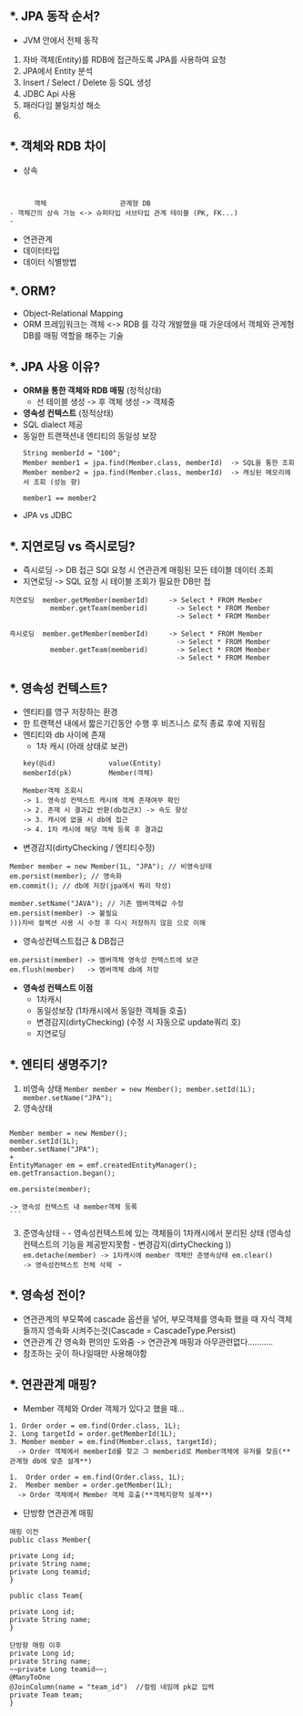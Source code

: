 *. JPA 동작 순서?
  - 
  - JVM 안에서 전체 동작
  1. 자바 객체(Entity)를 RDB에 접근하도록 JPA를 사용하여 요청
  2. JPA에서 Entity 분석
  3. Insert / Select / Delete 등 SQL 생성
  4. JDBC Api 사용
  5. 패러다임 불일치성 해소
  6. 


*. 객체와 RDB 차이
  - 
  - 상속  
  #
          객체                  관계형 DB
    - 객체간의 상속 가능 <-> 슈퍼타입 서브타입 관계 테이블 (PK, FK...)
    - 
  - 연관관계
  - 데이터타입
  - 데이터 식별방법


*. ORM?
  - 
  - Object-Relational Mapping
  - ORM 프레임워크는 객체 <-> RDB 를 각각 개발했을 때 가운데에서 객체와 관계형DB를 매핑 역할을 해주는 기술


*. JPA 사용 이유?
  -
  - **ORM을 통한 객체와 RDB 매핑** (정적상태)
    - 선 테이블 생성 -> 후 객체 생성     -> 객체중
  - **영속성 컨텍스트** (정적상태)
  - SQL dialect 제공
  - 동일한 트랜잭션내 엔티티의 동일성 보장
    ```
    String memberId = "100";
    Member member1 = jpa.find(Member.class, memberId)  -> SQL을 통한 조회
    Member member2 = jpa.find(Member.class, memberId)  -> 캐싱된 메모리에서 조회 (성능 향)
    
    member1 == member2
    ```
  - JPA vs JDBC

*. 지연로딩        vs      즉시로딩?
  - 
  - 즉시로딩 -> DB 접근 SQl 요청 시 연관관계 매핑된 모든 테이블 데이터 조회
  - 지연로딩 -> SQL 요청 시 테이블 조회가 필요한 DB만 접
  ```
  지연로딩  member.getMember(memberId)     -> Select * FROM Member
            member.getTeam(memberid)       -> Select * FROM Member
                                           -> Select * FROM Member

  즉시로딩  member.getMember(memberId)     -> Select * FROM Member
                                           -> Select * FROM Member
            member.getTeam(memberid)       -> Select * FROM Member
                                           -> Select * FROM Member
  ```
    
    
*. 영속성 컨텍스트?
  - 
  - 엔티티를 영구 저장하는 환경
  - 한 트랜잭션 내에서 짧은기간동안 수행 후 비즈니스 로직 종료 후에 지워짐 
  - 엔티티와 db 사이에 존재
    - 1차 캐시 (아래 상태로 보관)
    ```
    key(@id)             value(Entity)
    memberId(pk)         Member(객체)
    
    Member객체 조회시
    -> 1. 영속성 컨텍스트 캐시에 객체 존재여부 확인
    -> 2. 존재 시 결과값 반환(db접근X) -> 속도 향상
    -> 3. 캐시에 없을 시 db에 접근
    -> 4. 1차 캐시에 해당 객체 등록 후 결과값 
    ```
  - 변경감지(dirtyChecking / 엔티티수정)
  ```
  Member member = new Member(1L, "JPA"); // 비영속상태
  em.persist(member); // 영속화
  em.commit(); // db에 저장(jpa에서 쿼리 작성)
  
  member.setName("JAVA"); // 기존 멤버객체값 수정
  em.persist(member) -> 불필요
  )))자바 컬렉션 사용 시 수정 후 다시 저장하지 않음 으로 이해
  ```
  - 영속성컨텍스트접근 & DB접근
  ```
  em.persist(member) -> 멤버객체 영속성 컨텍스트에 보관
  em.flush(member)   -> 멤버객체 db에 저장
  ```
  - **영속성 컨텍스트 이점**
    - 1차캐시
    - 동일성보장 (1차캐시에서 동일한 객체들 호출)
    - 변경감지(dirtyChecking) (수정 시 자동으로 update쿼리 호)
    - 지연로딩


*. 엔티티 생명주기?
  - 
  1. 비영속 상태
    ```
    Member member = new Member();
    member.setId(1L);
    member.setName("JPA");
    ```
  2. 영속상태
        ```
    Member member = new Member();
    member.setId(1L);
    member.setName("JPA");
    +
    EntityManager em = emf.createdEntityManager();
    em.getTransaction.began();
    
    em.persiste(member);
    
    -> 영속성 컨텍스트 내 member객체 등록 
    ```
  3. 준영속상태
    - 
    - 영속성컨텍스트에 있는 객체들이 1차캐시에서 분리된 상태 (영속성 컨텍스트의 기능을 제공받지못함 - 변경감지(dirtyChecking )) 
    ```
    em.detache(member) -> 1차캐시에 member 객체만 준영속상태
    em.clear()         -> 영속성컨텍스트 전체 삭제 
    ```
    - 
    
*. 영속성 전이?
  - 
  - 연관관계의 부모쪽에 cascade 옵션을 넣어, 부모객체를 영속화 했을 때 자식 객체들까지 영속화 시켜주는것(Cascade = CascadeType.Persist) 
  - 연관관계 간 영속화 편의만 도와줌 -> 연관관계 매핑과 아무관련없다...........
  - 참조하는 곳이 하나일때만 사용해야함 
    
    
*. **연관관계 매핑**?
  - 
  - Member 객체와 Order 객체가 있다고 했을 때...
  ```
  1. Order order = em.find(Order.class, 1L);
  2. Long targetId = order.getMemberId(1L);
  3. Member member = em.find(Member.class, targetId);
    -> Order 객체에서 memberId를 찾고 그 memberid로 Member객체에 유저를 찾음(**관계형 db에 맞춘 설계**)

  1.  Order order = em.find(Order.class, 1L);
  2.  Member member = order.getMember(1L);
    -> Order 객체에서 Member 객체 호출(**객체지향적 설계**)
  ```
  - 단방향 연관관계 매핑
  ```
  매핑 이전
  public class Member{
  
  private Long id;
  private String name;
  private Long teamid;
  }
  
  public class Team{
  
  private Long id;
  private String name;
  }
  
  단방향 매핑 이후
  private Long id;
  private String name;
  ~~private Long teamid~~;
  @ManyToOne
  @JoinColumn(name = "team_id")  //컬럼 네임에 pk값 입력
  private Team team;
  }
  
  ```
  
    
         
